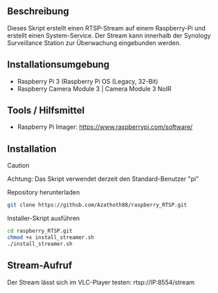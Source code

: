 ## Beschreibung ##
Dieses Skript erstellt einen RTSP-Stream auf einem Raspberry-Pi und erstellt einen System-Service.
Der Stream kann innerhalb der Synology Surveillance Station zur Überwachung eingebunden werden.

## Installationsumgebung ##
- Raspberry Pi 3 (Raspberry Pi OS (Legacy, 32-Bit)
- Raspberry Camera Module 3 | Camera Module 3 NoIR

## Tools / Hilfsmittel ##
- Raspberry Pi Imager: https://www.raspberrypi.com/software/

## Installation ##
> [!CAUTION]
> Achtung: Das Skript verwendet derzeit den Standard-Benutzer "pi"


Repository herunterladen
```bash
git clone https://github.com/Azathoth88/raspberry_RTSP.git
```
Installer-Skript ausführen
```bash
cd raspberry_RTSP.git
chmod +x install_streamer.sh
./install_streamer.sh
```
## Stream-Aufruf ##
Der Stream lässt sich im VLC-Player testen:
rtsp://IP:8554/stream
